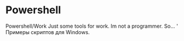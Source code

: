 # Powershell
Powershell/Work
Just some tools for work. Im not a programmer. So... '
Примеры скриптов для Windows.
